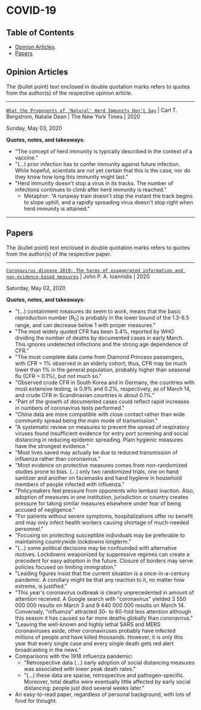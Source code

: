 # COVID-19

## Table of Contents

- [Opinion Articles](#opinion-articles).
- [Papers](#papers).

## Opinion Articles

The (bullet point) text enclosed in double quotation marks refers to quotes from the author(s) of the respective opinion article.

---

[`What the Proponents of 'Natural' Herd Immunity Don't Say`](https://www.nytimes.com/2020/05/01/opinion/sunday/coronavirus-herd-immunity.html) | Carl T. Bergstrom, Natalie Dean | The New York Times | 2020

Sunday, May 03, 2020

**Quotes, notes, and takeaways**:

- "The concept of herd immunity is typically described in the context of a vaccine."
- "(...) prior infection has to confer immunity against future infection. While hopeful, scientists are not yet certain that this is the case, nor do they know how long this immunity might last."
- "Herd immunity doesn't stop a virus in its tracks. The number of infections continues to climb after herd immunity is reached."
  - Metaphor: "A runaway train doesn't stop the instant the track begins to slope uphill, and a rapidly spreading virus doesn't stop right when herd immunity is attained."

---

## Papers

The (bullet point) text enclosed in double quotation marks refers to quotes from the author(s) of the respective paper.

---

[`Coronavirus disease 2019: The harms of exaggerated information and non‐evidence‐based measures`](https://onlinelibrary.wiley.com/doi/abs/10.1111/eci.13222) | John P. A. Ioannidis | 2020

Saturday, May 02, 2020

**Quotes, notes, and takeaways**:

- "(...) containment measures do seem to work, means that the basic reproduction number [R<sub>0</sub>] is probably in the lower bound of the 1.3-6.5 range, and can decrease below 1 with proper measures."
- "The most widely quoted CFR has been 3.4%, reported by WHO dividing the number of deaths by documented cases in early March. This ignores undetected infections and the strong age dependence of CFR."
- "The most complete data come from Diamond Princess passengers, with CFR = 1% observed in an elderly cohort; thus, CFR may be much lower than 1% in the general population, probably higher than seasonal flu (CFR = 0.1%), but not much so."
- "Observed crude CFR in South Korea and in Germany, the countries with most extensive testing, is 0.9% and 0.2%, respectively, as of March 14, and crude CFR in Scandinavian countries is about 0.1%."
- "Part of the growth of documented cases could reflect rapid increases in numbers of coronavirus tests performed."
- "China data are more compatible with close contact rather than wide community spread being the main mode of transmission."
- "A systematic review on measures to prevent the spread of respiratory viruses found insufficient evidence for entry port screening and social distancing in reducing epidemic spreading. Plain hygienic measures have the strongest evidence."
- "Most lives saved may actually be due to reduced transmission of influenza rather than coronavirus."
- "Most evidence on protective measures comes from non-randomized studies prone to bias. (...) only two randomized trials, one on hand sanitizer and another on facemasks and hand hygiene in household members of people infected with influenza."
- "Policymakers feel pressure from opponents who lambast inaction. Also, adoption of measures in one institution, jurisdiction or country creates pressure for taking similar measures elsewhere under fear of being accused of negligence."
- "For patients without severe symptoms, hospitalizations offer no benefit and may only infect health workers causing shortage of much-needed personnel."
- "Focusing on protecting susceptible individuals may be preferable to maintaining countrywide lockdowns longterm."
- "(...) some political decisions may be confounded with alternative motives. Lockdowns weaponized by suppressive regimes can create a precedent for easy adoption in the future. Closure of borders may serve policies focused on limiting immigration."
- "Leading figures insist that the current situation is a once-in-a-century pandemic. A corollary might be that any reaction to it, no matter how extreme, is justified."
- "This year's coronavirus outbreak is clearly unprecedented in amount of attention received. A Google search with "coronavirus" yielded 3 550 000 000 results on March 3 and 9 440 000 000 results on March 14. Conversely, "influenza" attracted 30- to 60-fold less attention although this season it has caused so far more deaths globally than coronavirus."
- "Leaving the well-known and highly lethal SARS and MERS coronaviruses aside, other coronaviruses probably have infected millions of people and have killed thousands. However, it is only this year that every single case and every single death gets red alert broadcasting in the news."
- Comparisons with the 1918 influenza pandemic:
  - "Retrospective data (...) early adoption of social distancing measures was associated with lower peak death rates."
  - "(...) these data are sparse, retrospective and pathogen-specific. Moreover, total deaths were eventually little affected by early social distancing: people just died several weeks later."
- An easy-to-read paper, regardless of personal background, with lots of food for thought.
